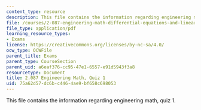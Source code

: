 ```yaml
---
content_type: resource
description: This file contains the information regarding engineering math, quiz 1.
file: /courses/2-087-engineering-math-differential-equations-and-linear-algebra-fall-2014/75a62d57dc6bc4464ae9bf658c698053_MIT2_087F14_Quiz_1_v6.pdf
file_type: application/pdf
learning_resource_types:
- Exams
license: https://creativecommons.org/licenses/by-nc-sa/4.0/
ocw_type: OCWFile
parent_title: Exams
parent_type: CourseSection
parent_uid: a6eaf376-cc95-47e1-6557-e91d5943f3a8
resourcetype: Document
title: 2.087 Engineering Math, Quiz 1
uid: 75a62d57-dc6b-c446-4ae9-bf658c698053
---
```

This file contains the information regarding engineering math, quiz 1.